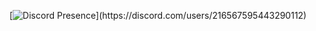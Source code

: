 [![Discord Presence](https://lanyard-profile-readme.vercel.app/api/216567595443290112?theme=light&bg=809ecf&animated=false&hideDiscrim=true&borderRadius=30px&idleMessage=Probably%20doing%20something%20else...)](https://discord.com/users/216567595443290112)
